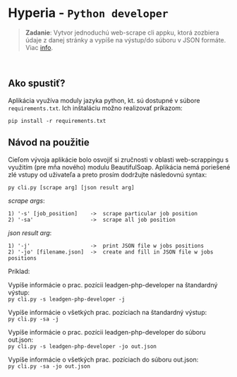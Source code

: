 # Hyperia - `Python developer`


> __Zadanie__: Vytvor jednoduchú web-scrape cli appku, ktorá zozbiera údaje z danej stránky a vypíše na výstup/do súboru v JSON formáte. Viac [info](https://lnk.sk/rlz6).

<br>

## Ako spustiť?
Aplikácia využíva moduly jazyka python, kt. sú dostupné v súbore `requirements.txt`. Ich inštaláciu možno realizovať príkazom: 

`pip install -r requirements.txt`

## Návod na použitie
Cieľom vývoja aplikácie bolo osvojiť si zručnosti v oblasti web-scrappingu s využitím (pre mňa nového) modulu BeautifulSoap. Aplikácia nemá poriešené zlé vstupy od uživateľa a preto prosím dodržujte následovnú syntax:

`py cli.py [scrape arg] [json result arg]`

_scrape args_:  

    1) '-s' [job_position]    ->  scrape particular job position  
    2) '-sa'                  ->  scrape all job position  

_json result arg_:

    1) '-j'                   ->  print JSON file w jobs positions  
    2) '-jo' [filename.json]  ->  create and fill in JSON file w jobs positions


Príklad:


Vypíše informácie o prac. pozícii leadgen-php-developer na štandardný výstup:  
`py cli.py -s leadgen-php-developer -j`

Vypíše informácie o všetkých prac. pozíciach na štandardný výstup:  
`py cli.py -sa -j`


Vypíše informácie o prac. pozícii leadgen-php-developer do súboru out.json:  
`py cli.py -s leadgen-php-developer -jo out.json`


Vypíše informácie o všetkých prac. pozíciach do súboru out.json:  
`py cli.py -sa -jo out.json`







